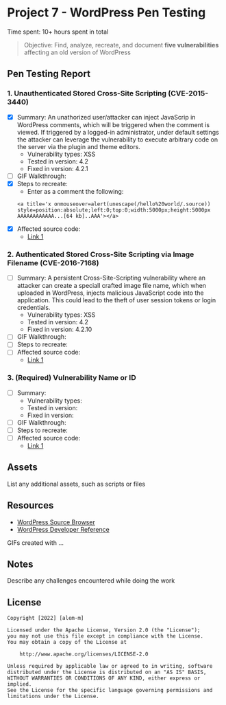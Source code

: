 # Project 7 - WordPress Pen Testing

Time spent: 10+ hours spent in total

> Objective: Find, analyze, recreate, and document **five vulnerabilities** affecting an old version of WordPress

## Pen Testing Report

### 1. Unauthenticated Stored Cross-Site Scripting (CVE-2015-3440)

- [x] Summary: An unathorized user/attacker can inject JavaScrip in WordPress comments, which will be triggered when the comment is viewed. If triggered by a logged-in administrator, under default settings the attacker can leverage the vulnerability to execute arbitrary code on the server via the plugin and theme editors.
  - Vulnerability types: XSS
  - Tested in version: 4.2
  - Fixed in version: 4.2.1
- [ ] GIF Walkthrough: 
- [x] Steps to recreate: 
    - Enter as a comment the following:
    ```
    <a title='x onmouseover=alert(unescape(/hello%20world/.source)) style=position:absolute;left:0;top:0;width:5000px;height:5000px  AAAAAAAAAAAA...[64 kb]..AAA'></a>
    ```
- [x] Affected source code:
  - [Link 1](https://core.trac.wordpress.org/browser/tags/version/src/source_file.php)
  
### 2. Authenticated Stored Cross-Site Scripting via Image Filename (CVE-2016-7168)

- [ ] Summary: A persistent Cross-Site-Scripting vulnerability where an attacker can create a speciall crafted image file name, which when uploaded in WordPress, injects malicious JavaScript code into the application. This could lead to the theft of user session tokens or login credentials.
  - Vulnerability types: XSS
  - Tested in version: 4.2
  - Fixed in version: 4.2.10
- [ ] GIF Walkthrough: 
- [ ] Steps to recreate: 
- [ ] Affected source code:
  - [Link 1](https://core.trac.wordpress.org/browser/tags/version/src/source_file.php)

### 3. (Required) Vulnerability Name or ID

- [ ] Summary: 
  - Vulnerability types:
  - Tested in version:
  - Fixed in version: 
- [ ] GIF Walkthrough: 
- [ ] Steps to recreate: 
- [ ] Affected source code:
  - [Link 1](https://core.trac.wordpress.org/browser/tags/version/src/source_file.php)

## Assets

List any additional assets, such as scripts or files

## Resources

- [WordPress Source Browser](https://core.trac.wordpress.org/browser/)
- [WordPress Developer Reference](https://developer.wordpress.org/reference/)

GIFs created with  ...
<!-- Recommended GIF Tools:
[Kap](https://getkap.co/) for macOS
[ScreenToGif](https://www.screentogif.com/) for Windows
[peek](https://github.com/phw/peek) for Linux. -->

## Notes

Describe any challenges encountered while doing the work

## License

    Copyright [2022] [alem-m]

    Licensed under the Apache License, Version 2.0 (the "License");
    you may not use this file except in compliance with the License.
    You may obtain a copy of the License at

        http://www.apache.org/licenses/LICENSE-2.0

    Unless required by applicable law or agreed to in writing, software
    distributed under the License is distributed on an "AS IS" BASIS,
    WITHOUT WARRANTIES OR CONDITIONS OF ANY KIND, either express or implied.
    See the License for the specific language governing permissions and
    limitations under the License.
